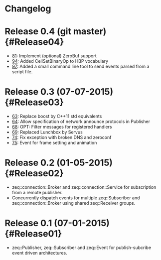 # Changelog

# Release 0.4 (git master) {#Release04}

* [81](https://github.com/HBPVIS/zeq/pull/81):
  Implement (optional) ZeroBuf support
* [94](https://github.com/HBPVIS/zeq/pull/94):
  Added CellSetBinaryOp to HBP vocabulary
* [97](https://github.com/HBPVIS/zeq/pull/97):
  Added a small command line tool to send events parsed from a script file.

# Release 0.3 (07-07-2015) {#Release03}

* [63](https://github.com/HBPVIS/zeq/pull/63):
  Replace boost by C++11 std equivalents
* [64](https://github.com/HBPVIS/zeq/pull/64):
  Allow specification of network announce protocols in Publisher
* [68](https://github.com/HBPVIS/zeq/pull/68):
  OPT: Filter messages for registered handlers
* [69](https://github.com/HBPVIS/zeq/pull/69):
  Replaced Lunchbox by Servus
* [74](https://github.com/HBPVIS/zeq/pull/74):
  Fix exception with broken DNS and zeroconf
* [75](https://github.com/HBPVIS/zeq/pull/75):
  Event for frame setting and animation

# Release 0.2 (01-05-2015) {#Release02}

* zeq::connection::Broker and zeq::connection::Service for subscription from a
  remote publisher.
* Concurrently dispatch events for multiple zeq::Subscriber and
  zeq::connection::Broker using shared zeq::Receiver groups.

# Release 0.1 (07-01-2015){#Release01}

* zeq::Publisher, zeq::Subscriber and zeq::Event for publish-subcribe event
  driven architectures.
